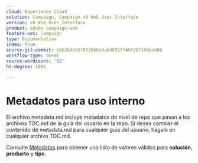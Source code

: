 ```yaml
---
cloud: Experience Cloud
solution: Campaign, Campaign v8 Web User Interface
version: v8 Web User Interface
product: adobe campaign-web
feature-set: Campaign
type: Documentation
index: true
source-git-commit: b6b28db5578026b6c8abd095ff46f2b71846ab06
workflow-type: tm+mt
source-wordcount: '52'
ht-degree: 100%

---
```



# Metadatos para uso interno

El archivo metadata.md incluye metadatos de nivel de repo que pasan a los archivos TOC.md de la guía del usuario en la repo. Si desea cambiar el contenido de metadata.md para cualquier guía del usuario, hágalo en cualquier archivo TOC.md.

Consulte [Metadatos](https://experienceleague.adobe.com/docs/authoring-guide-exl/using/editing/user-guide-setup/metadata.html?lang=es) para obtener una lista de valores válidos para **solución**, **producto** y **tipo**.
